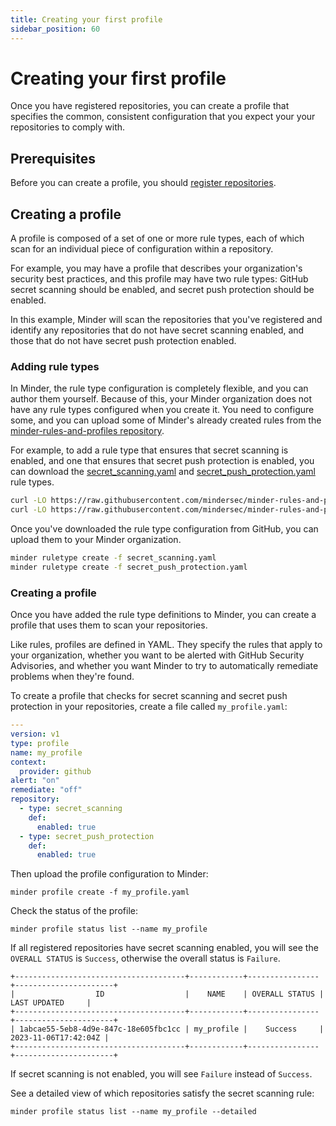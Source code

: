 ```yaml
---
title: Creating your first profile
sidebar_position: 60
---
```


# Creating your first profile

Once you have registered repositories, you can create a profile that specifies the common, consistent configuration that you expect your your repositories to comply with. 

## Prerequisites

Before you can create a profile, you should [register repositories](register_repos).

## Creating a profile

A profile is composed of a set of one or more rule types, each of which scan for an individual piece of configuration within a repository.

For example, you may have a profile that describes your organization's security best practices, and this profile may have two rule types: GitHub secret scanning should be enabled, and secret push protection should be enabled.

In this example, Minder will scan the repositories that you've registered and identify any repositories that do not have secret scanning enabled, and those that do not have secret push protection enabled.

### Adding rule types

In Minder, the rule type configuration is completely flexible, and you can author them yourself. Because of this, your Minder organization does not have any rule types configured when you create it. You need to configure some, and you can upload some of Minder's already created rules from the [minder-rules-and-profiles repository](https://github.com/mindersec/minder-rules-and-profiles).

For example, to add a rule type that ensures that secret scanning is enabled, and one that ensures that secret push protection is enabled, you can download the [secret_scanning.yaml](https://github.com/mindersec/minder-rules-and-profiles/blob/main/rule-types/github/secret_scanning.yaml) and [secret_push_protection.yaml](https://github.com/mindersec/minder-rules-and-profiles/blob/main/rule-types/github/secret_push_protection.yaml) rule types.

```bash
curl -LO https://raw.githubusercontent.com/mindersec/minder-rules-and-profiles/main/rule-types/github/secret_scanning.yaml
curl -LO https://raw.githubusercontent.com/mindersec/minder-rules-and-profiles/main/rule-types/github/secret_push_protection.yaml
```

Once you've downloaded the rule type configuration from GitHub, you can upload them to your Minder organization.

```bash
minder ruletype create -f secret_scanning.yaml
minder ruletype create -f secret_push_protection.yaml
```

### Creating a profile

Once you have added the rule type definitions to Minder, you can create a profile that uses them to scan your repositories.

Like rules, profiles are defined in YAML. They specify the rules that apply to your organization, whether you want to be alerted with GitHub Security Advisories, and whether you want Minder to try to automatically remediate problems when they're found.

To create a profile that checks for secret scanning and secret push protection in your repositories, create a file called `my_profile.yaml`:

```yaml
---
version: v1
type: profile
name: my_profile
context:
  provider: github
alert: "on"
remediate: "off"
repository:
  - type: secret_scanning
    def:
      enabled: true
  - type: secret_push_protection
    def:
      enabled: true
```

Then upload the profile configuration to Minder:

```
minder profile create -f my_profile.yaml
```



Check the status of the profile:
```
minder profile status list --name my_profile
```
If all registered repositories have secret scanning enabled, you will see the `OVERALL STATUS` is `Success`, otherwise the 
overall status is `Failure`.

```
+--------------------------------------+------------+----------------+----------------------+
|                  ID                  |    NAME    | OVERALL STATUS |     LAST UPDATED     |
+--------------------------------------+------------+----------------+----------------------+
| 1abcae55-5eb8-4d9e-847c-18e605fbc1cc | my_profile |    Success     | 2023-11-06T17:42:04Z |
+--------------------------------------+------------+----------------+----------------------+
```

If secret scanning is not enabled, you will see `Failure` instead of `Success`.


See a detailed view of which repositories satisfy the secret scanning rule:
```
minder profile status list --name my_profile --detailed
```
